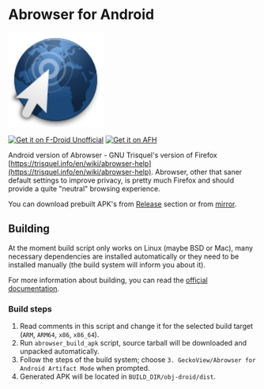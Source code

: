 Abrowser for Android
=====================

![Abrowser for Android](art/icon.png)

[<img alt="Get it on F-Droid Unofficial" height="80" src="https://fdroid.gitlab.io/artwork/badge/get-it-on.png">](https://gitlab.com/rfc2822/fdroid-firefox)
[<img alt="Get it on AFH" height="80" src="https://tachibanagenerallaboratories.github.io/images/badges/Android%20File%20Host/android-file-host-badge.png">](https://www.androidfilehost.com/?w=files&flid=292510)

Android version of Abrowser - GNU Trisquel's version of Firefox [https://trisquel.info/en/wiki/abrowser-help](https://trisquel.info/en/wiki/abrowser-help).
Abrowser, other that saner default settings to improve privacy, is pretty much Firefox and should provide a quite "neutral" browsing experience.

You can download prebuilt APK's from [Release](https://github.com/proninyaroslav/abrowser-android/releases) section or from [mirror](https://proninyaroslav.ru/ftp/abrowser_android/).

## Building

At the moment build script only works on Linux (maybe BSD or Mac), many necessary dependencies are installed automatically or they need to be installed manually (the build system will inform you about it).

For more information about building, you can read the [official documentation](https://developer.mozilla.org/en-US/docs/Mozilla/Developer_guide/Build_Instructions/Simple_Firefox_for_Android_build).

### Build steps

1. Read comments in this script and change it for the selected build target (`ARM`, `ARM64`, `x86`, `x86_64`).
2. Run `abrowser_build_apk` script, source tarball will be downloaded and unpacked automatically.
3. Follow the steps of the build system; choose `3. GeckoView/Abrowser for Android Artifact Mode` when prompted.
4. Generated APK will be located in `BUILD_DIR/obj-droid/dist`.
